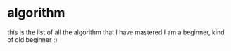 # algorithm
this is the list of all the algorithm that I have mastered
I am a beginner, kind of old beginner :)

